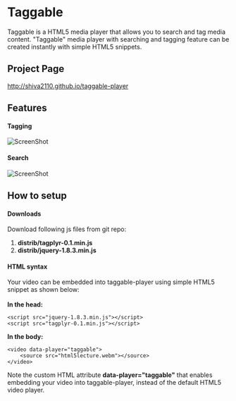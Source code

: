 Taggable
========
Taggable is a HTML5 media player that allows you to search and tag media content. "Taggable" media player with searching and tagging feature can be created instantly with simple HTML5 snippets. 

Project Page
------
http://shiva2110.github.io/taggable-player

Features
------
#### Tagging
![ScreenShot](https://raw.github.com/shiva2110/taggable-player/master/readme-files/features-tag.png)

#### Search
![ScreenShot](https://raw.github.com/shiva2110/taggable-player/master/readme-files/features-search.png)

How to setup
------
#### Downloads
Download following js files from git repo:
1. <b>distrib/tagplyr-0.1.min.js</b>
2. <b>distrib/jquery-1.8.3.min.js</b>

#### HTML syntax
Your video can be embedded into taggable-player using simple HTML5 snippet as shown below:
<br />
<br />
<b>In the head:</b>
```
<script src="jquery-1.8.3.min.js"></script>
<script src="tagplyr-0.1.min.js"></script>
```
	
<b>In the body:</b>
```
<video data-player="taggable">
	<source src="html5lecture.webm"></source>	
</video>
```

Note the custom HTML attribute <b>data-player="taggable"</b> that enables embedding your video into taggable-player, instead of the default HTML5 video player.

